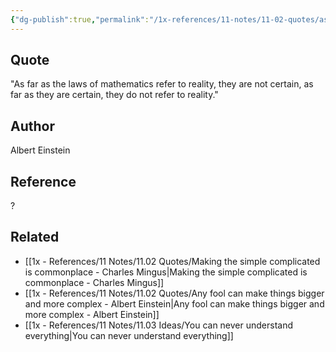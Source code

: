 ```yaml
---
{"dg-publish":true,"permalink":"/1x-references/11-notes/11-02-quotes/as-far-as-the-laws-of-mathematics-refer-to-reality-they-are-not-certain-as-far-as-they-are-certain-they-do-not-refer-to-reality-albert-einstein/","title":"As far as the laws of mathematics refer to reality, they are not certain, as far as they are certain, they do not refer to reality - Albert Einstein","created":"2024-02-14T20:18:46.720+03:00","updated":"2024-02-14T20:18:46.720+03:00"}
---
```



## Quote
"As far as the laws of mathematics refer to reality, they are not certain, as far as they are certain, they do not refer to reality."


## Author
Albert Einstein

## Reference
?

## Related
- [[1x - References/11 Notes/11.02 Quotes/Making the simple complicated is commonplace - Charles Mingus\|Making the simple complicated is commonplace - Charles Mingus]]
- [[1x - References/11 Notes/11.02 Quotes/Any fool can make things bigger and more complex - Albert Einstein\|Any fool can make things bigger and more complex - Albert Einstein]]
- [[1x - References/11 Notes/11.03 Ideas/You can never understand everything\|You can never understand everything]]